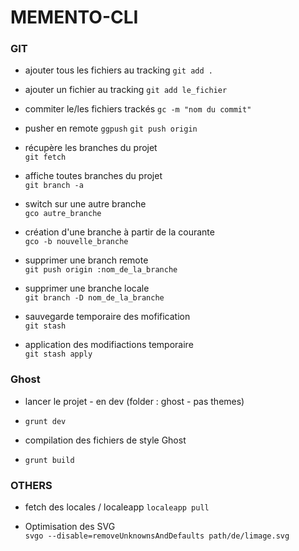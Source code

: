 # MEMENTO-CLI

### GIT

- ajouter tous les fichiers au tracking
`git add .`

- ajouter un fichier au tracking
`git add le_fichier`

- commiter le/les fichiers trackés
`gc -m "nom du commit"`

- pusher en remote
`ggpush`
`git push origin`

- récupère les branches du projet  
`git fetch`

- affiche toutes branches du projet  
`git branch -a`

- switch sur une autre branche  
`gco autre_branche`

- création d'une branche à partir de la courante  
`gco -b nouvelle_branche`

- supprimer une branch remote  
`git push origin :nom_de_la_branche`

- supprimer une branche locale  
`git branch -D nom_de_la_branche`

- sauvegarde temporaire des mofification  
`git stash`

- application des modifiactions temporaire  
`git stash apply`

### Ghost

- lancer le projet - en dev (folder : ghost - pas themes)
- `grunt dev`

- compilation des fichiers de style Ghost
- `grunt build `

### OTHERS

- fetch des locales / localeapp
`localeapp pull`

- Optimisation des SVG  
`svgo --disable=removeUnknownsAndDefaults path/de/limage.svg`
